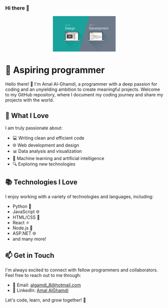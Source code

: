### Hi there 👋

<div align="center">
  <img src="web.jpg" alt="Web Programmer" width="200"/>
</div>

# 🚀 Aspiring programmer

Hello there! 👋 I'm Amal Al-Ghamdi, a programmer with a deep passion for coding and an unyielding ambition to create meaningful projects. Welcome to my GitHub repository, where I document my coding journey and share my projects with the world.

## 🌟 What I Love

I am truly passionate about:

- 💻 Writing clean and efficient code
- 🌐 Web development and design
- 📊 Data analysis and visualization
- 🤖 Machine learning and artificial intelligence
- 🔍 Exploring new technologies


## 📚 Technologies I Love

I enjoy working with a variety of technologies and languages, including:

- Python 🐍
- JavaScript 🌐
- HTML/CSS 🎨
- React ⚛️
- Node.js 🚀
- ASP.NET 🌐
- and many more!

## 📫 Get in Touch

I'm always excited to connect with fellow programmers and collaborators. Feel free to reach out to me through:

- 📧 Email: [algamdi_8@hotmail.com](mailto:algamdi_8@hotmail.com)
- 💼 LinkedIn: [Amal AlGhamdi](https://linkedin.com/in/amal-al-ghamdi)

Let's code, learn, and grow together! 🌱

</div>

